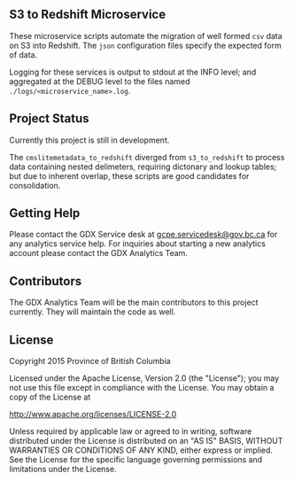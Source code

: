 ## S3 to Redshift Microservice

These microservice scripts automate the migration of well formed `csv` data on S3 into Redshift. The `json` configuration files specify the expected form of data.

Logging for these services is output to stdout at the INFO level; and aggregated at the DEBUG level to the files named `./logs/<microservice_name>.log`.

## Project Status

Currently this project is still in development.

The `cmslitemetadata_to_redshift` diverged from `s3_to_redshift` to process data containing nested delimeters, requiring dictonary and lookup tables; but due to inherent overlap, these scripts are good candidates for consolidation.

## Getting Help

Please contact the GDX Service desk at gcpe.servicedesk@gov.bc.ca for any analytics service help. For inquiries about starting a new analytics account please contact the GDX Analytics Team.

## Contributors

The GDX Analytics Team will be the main contributors to this project currently. They will maintain the code as well.

## License

Copyright 2015 Province of British Columbia

Licensed under the Apache License, Version 2.0 (the "License");
you may not use this file except in compliance with the License.
You may obtain a copy of the License at

   http://www.apache.org/licenses/LICENSE-2.0

Unless required by applicable law or agreed to in writing, software
distributed under the License is distributed on an "AS IS" BASIS,
WITHOUT WARRANTIES OR CONDITIONS OF ANY KIND, either express or implied.
See the License for the specific language governing permissions and limitations under the License.
